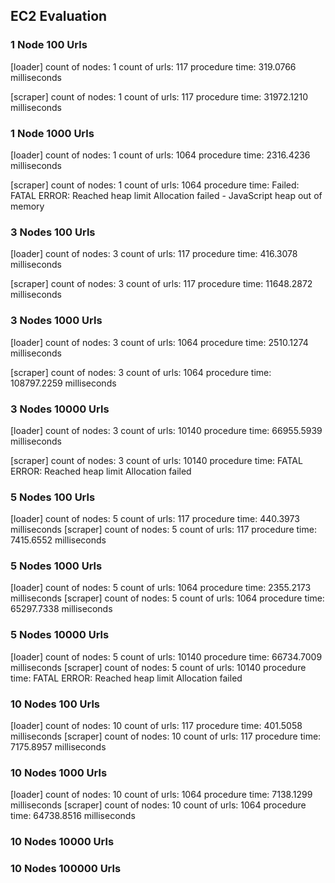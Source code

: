## EC2 Evaluation

### 1 Node 100 Urls

[loader]
count of nodes: 1
count of urls: 117
procedure time: 319.0766 milliseconds

[scraper]
count of nodes: 1
count of urls: 117
procedure time: 31972.1210 milliseconds

### 1 Node 1000 Urls

[loader]
count of nodes: 1
count of urls: 1064
procedure time: 2316.4236 milliseconds

[scraper]
count of nodes: 1
count of urls: 1064
procedure time: Failed: FATAL ERROR: Reached heap limit Allocation failed - JavaScript heap out of memory

### 3 Nodes 100 Urls

[loader]
count of nodes: 3
count of urls: 117
procedure time: 416.3078 milliseconds

[scraper]
count of nodes: 3
count of urls: 117
procedure time: 11648.2872 milliseconds

### 3 Nodes 1000 Urls

[loader]
count of nodes: 3
count of urls: 1064
procedure time: 2510.1274 milliseconds

[scraper]
count of nodes: 3
count of urls: 1064
procedure time: 108797.2259 milliseconds

### 3 Nodes 10000 Urls

[loader]
count of nodes: 3
count of urls: 10140
procedure time: 66955.5939 milliseconds

[scraper]
count of nodes: 3
count of urls: 10140
procedure time: FATAL ERROR: Reached heap limit Allocation failed

### 5 Nodes 100 Urls

[loader] 
count of nodes: 5 
count of urls: 117 
procedure time: 440.3973 milliseconds
[scraper] 
count of nodes: 5 
count of urls: 117 
procedure time: 7415.6552 milliseconds

### 5 Nodes 1000 Urls

[loader]
count of nodes: 5
count of urls: 1064
procedure time: 2355.2173 milliseconds
[scraper]
count of nodes: 5
count of urls: 1064
procedure time: 65297.7338 milliseconds

### 5 Nodes 10000 Urls

[loader]
count of nodes: 5
count of urls: 10140
procedure time: 66734.7009 milliseconds
[scraper]
count of nodes: 5
count of urls: 10140
procedure time: FATAL ERROR: Reached heap limit Allocation failed

### 10 Nodes 100 Urls

[loader] 
count of nodes: 10 
count of urls: 117 
procedure time: 401.5058 milliseconds
[scraper] 
count of nodes: 10 
count of urls: 117 
procedure time: 7175.8957 milliseconds

### 10 Nodes 1000 Urls

[loader]
count of nodes: 10
count of urls: 1064
procedure time: 7138.1299 milliseconds
[scraper]
count of nodes: 10
count of urls: 1064
procedure time: 64738.8516 milliseconds

### 10 Nodes 10000 Urls

### 10 Nodes 100000 Urls
